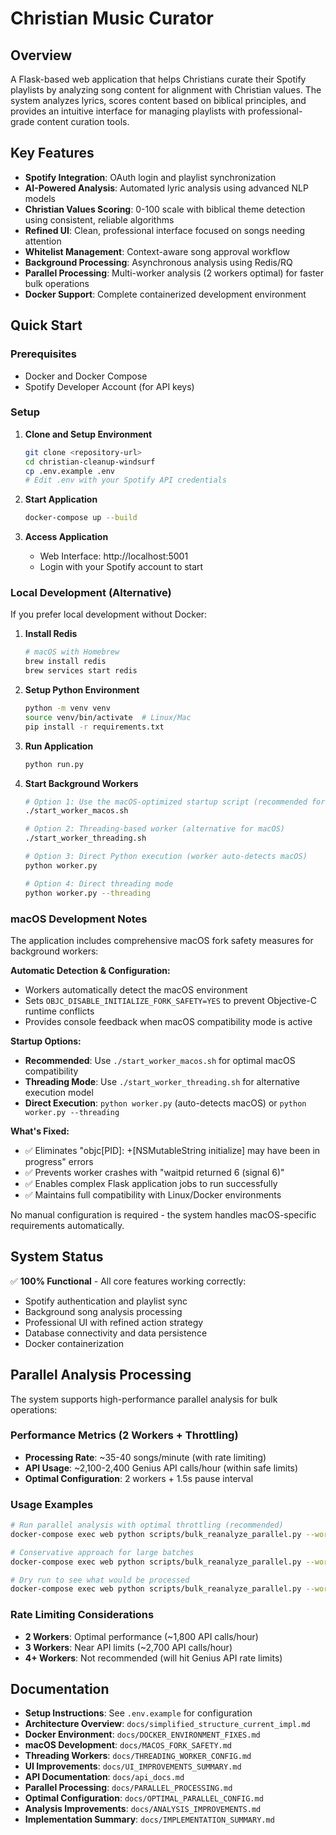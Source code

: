 # Christian Music Curator

## Overview

A Flask-based web application that helps Christians curate their Spotify playlists by analyzing song content for alignment with Christian values. The system analyzes lyrics, scores content based on biblical principles, and provides an intuitive interface for managing playlists with professional-grade content curation tools.

## Key Features

- **Spotify Integration**: OAuth login and playlist synchronization
- **AI-Powered Analysis**: Automated lyric analysis using advanced NLP models
- **Christian Values Scoring**: 0-100 scale with biblical theme detection using consistent, reliable algorithms
- **Refined UI**: Clean, professional interface focused on songs needing attention
- **Whitelist Management**: Context-aware song approval workflow
- **Background Processing**: Asynchronous analysis using Redis/RQ
- **Parallel Processing**: Multi-worker analysis (2 workers optimal) for faster bulk operations
- **Docker Support**: Complete containerized development environment

## Quick Start

### Prerequisites
- Docker and Docker Compose
- Spotify Developer Account (for API keys)

### Setup
1. **Clone and Setup Environment**
   ```bash
   git clone <repository-url>
   cd christian-cleanup-windsurf
   cp .env.example .env
   # Edit .env with your Spotify API credentials
   ```

2. **Start Application**
   ```bash
   docker-compose up --build
   ```

3. **Access Application**
   - Web Interface: http://localhost:5001
   - Login with your Spotify account to start

### Local Development (Alternative)
If you prefer local development without Docker:

1. **Install Redis**
   ```bash
   # macOS with Homebrew
   brew install redis
   brew services start redis
   ```

2. **Setup Python Environment**
   ```bash
   python -m venv venv
   source venv/bin/activate  # Linux/Mac
   pip install -r requirements.txt
   ```

3. **Run Application**
   ```bash
   python run.py
   ```

4. **Start Background Workers**
   ```bash
   # Option 1: Use the macOS-optimized startup script (recommended for macOS)
   ./start_worker_macos.sh
   
   # Option 2: Threading-based worker (alternative for macOS)
   ./start_worker_threading.sh
   
   # Option 3: Direct Python execution (worker auto-detects macOS)
   python worker.py
   
   # Option 4: Direct threading mode
   python worker.py --threading
   ```

### macOS Development Notes
The application includes comprehensive macOS fork safety measures for background workers:

**Automatic Detection & Configuration:**
- Workers automatically detect the macOS environment
- Sets `OBJC_DISABLE_INITIALIZE_FORK_SAFETY=YES` to prevent Objective-C runtime conflicts
- Provides console feedback when macOS compatibility mode is active

**Startup Options:**
- **Recommended**: Use `./start_worker_macos.sh` for optimal macOS compatibility
- **Threading Mode**: Use `./start_worker_threading.sh` for alternative execution model
- **Direct Execution**: `python worker.py` (auto-detects macOS) or `python worker.py --threading`

**What's Fixed:**
- ✅ Eliminates "objc[PID]: +[NSMutableString initialize] may have been in progress" errors
- ✅ Prevents worker crashes with "waitpid returned 6 (signal 6)"
- ✅ Enables complex Flask application jobs to run successfully
- ✅ Maintains full compatibility with Linux/Docker environments

No manual configuration is required - the system handles macOS-specific requirements automatically.

## System Status

✅ **100% Functional** - All core features working correctly:
- Spotify authentication and playlist sync
- Background song analysis processing  
- Professional UI with refined action strategy
- Database connectivity and data persistence
- Docker containerization

## Parallel Analysis Processing

The system supports high-performance parallel analysis for bulk operations:

### **Performance Metrics (2 Workers + Throttling)**
- **Processing Rate**: ~35-40 songs/minute (with rate limiting)
- **API Usage**: ~2,100-2,400 Genius API calls/hour (within safe limits)
- **Optimal Configuration**: 2 workers + 1.5s pause interval

### **Usage Examples**
```bash
# Run parallel analysis with optimal throttling (recommended)
docker-compose exec web python scripts/bulk_reanalyze_parallel.py --workers 2 --batch-size 500

# Conservative approach for large batches
docker-compose exec web python scripts/bulk_reanalyze_parallel.py --workers 2 --batch-size 1000 --pause-interval 2.0

# Dry run to see what would be processed
docker-compose exec web python scripts/bulk_reanalyze_parallel.py --workers 2 --batch-size 100 --dry-run
```

### **Rate Limiting Considerations**
- **2 Workers**: Optimal performance (~1,800 API calls/hour)
- **3 Workers**: Near API limits (~2,700 API calls/hour) 
- **4+ Workers**: Not recommended (will hit Genius API rate limits)

## Documentation

- **Setup Instructions**: See `.env.example` for configuration
- **Architecture Overview**: `docs/simplified_structure_current_impl.md`
- **Docker Environment**: `docs/DOCKER_ENVIRONMENT_FIXES.md`
- **macOS Development**: `docs/MACOS_FORK_SAFETY.md`
- **Threading Workers**: `docs/THREADING_WORKER_CONFIG.md`
- **UI Improvements**: `docs/UI_IMPROVEMENTS_SUMMARY.md`
- **API Documentation**: `docs/api_docs.md`
- **Parallel Processing**: `docs/PARALLEL_PROCESSING.md`
- **Optimal Configuration**: `docs/OPTIMAL_PARALLEL_CONFIG.md`
- **Analysis Improvements**: `docs/ANALYSIS_IMPROVEMENTS.md`
- **Implementation Summary**: `docs/IMPLEMENTATION_SUMMARY.md`
